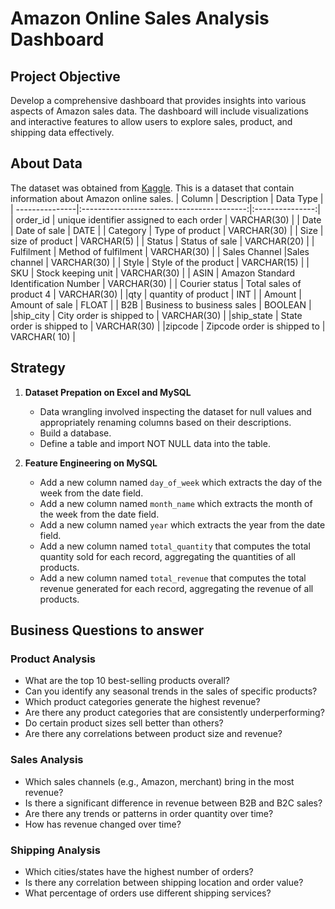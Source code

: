 #  Amazon Online Sales Analysis Dashboard

## Project Objective 
Develop a comprehensive dashboard that provides insights into various aspects of Amazon sales data. The dashboard will include visualizations and interactive features to allow users to explore sales, product, and shipping data effectively.

## About Data 
The dataset was obtained from [Kaggle](https://www.kaggle.com/datasets/thedevastator/unlock-profits-with-e-commerce-sales-data). This is a dataset that contain information about  Amazon online sales.
| Column         | Description                               | Data Type       |
| ---------------|:-----------------------------------------:|:---------------:|
| order_id       | unique identifier assigned to each order  | VARCHAR(30)     |
| Date           | Date of sale                              |  DATE           |
| Category       | Type of product                           | VARCHAR(30)     |
| Size           | size of product                           | VARCHAR(5)      |
| Status         | Status of sale                            | VARCHAR(20)     |
| Fulfilment     | Method of fulfilment                      | VARCHAR(30)     |
| Sales Channel  |Sales channel                              |  VARCHAR(30)    |
| Style          | Style of the product                      | VARCHAR(15)     |
| SKU            | Stock keeping unit                        | VARCHAR(30)     |
| ASIN           | Amazon Standard Identification Number     | VARCHAR(30)     | 
| Courier status | Total sales of product 4                  | VARCHAR(30)     |
|qty             | quantity of product                       | INT             |
| Amount         | Amount of sale                            | FLOAT           |
| B2B            | Business to business sales                |  BOOLEAN        |
|ship_city       | City  order is  shipped to                |   VARCHAR(30)   |
|ship_state      | State order is  shipped to                | VARCHAR(30)     |
|zipcode         | Zipcode  order is  shipped to             |  VARCHAR( 10)   |


## Strategy 
1. **Dataset Prepation on Excel and MySQL**
      - Data wrangling involved inspecting the dataset for null values and appropriately renaming columns based on their descriptions.
      - Build a database.
      - Define a table  and import NOT NULL data into the table.

2. **Feature Engineering on MySQL**
     - Add a new column named ` day_of_week ` which extracts the day of the week from the date field.
     - Add a new column named ` month_name ` which extracts the month of the week from the date field.
     - Add a new column named ` year ` which extracts the year from the date field.
     - Add a new column named `total_quantity` that computes the total quantity sold for each record, aggregating the quantities of all products.
     - Add a new column named `total_revenue` that computes the total revenue generated for each record, aggregating the revenue of all products.
   
## Business Questions to answer
### Product Analysis 
 - What are the top 10 best-selling products overall?
 - Can you identify any seasonal trends in the sales of specific products?
 -  Which product categories generate the highest revenue?
 - Are there any product categories that are consistently underperforming?
 - Do certain product sizes sell better than others?
 -  Are there any correlations between product size and revenue?

### Sales Analysis 
- Which sales channels (e.g., Amazon, merchant) bring in the most revenue?
- Is there a significant difference in revenue between B2B and B2C sales?
- Are there any trends or patterns in order quantity over time?
- How has revenue changed over time?

### Shipping Analysis 
 - Which cities/states have the highest number of orders?
 - Is there any correlation between shipping location and order value?
 - What percentage of orders use different shipping services?
